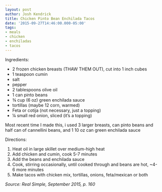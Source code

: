 ```yaml
---
layout: post
author: Josh Kendrick
title: Chicken Pinto Bean Enchilada Tacos
date: '2015-09-27T14:46:00.000-05:00'
tags:
- meals
- chicken
- enchiladas
- tacos
---
```


Ingredients:
* 2 frozen chicken breasts (THAW THEM OUT), cut into 1 inch cubes
* 1 teaspoon cumin
* salt
* pepper
* 2 tablespoons olive oil
* 1 can pinto beans
* ¾ cup (6 oz) green enchilada sauce
* tortillas (maybe 12 corn, warmed)
* Feta or cotija (not necessary, just a topping)
* ¼ small red onion, sliced (it’s a topping)

Most recent time I made this, i used 3 larger breasts, can pinto beans and half can of cannellini beans, and 1 10 oz can green enchilada sauce

Directions:
1. Heat oil in large skillet over medium-high heat
2. Add chicken and cumin, cook 5-7 minutes
3. Add the beans and enchilada sauce
4. Cook, stirring occasionally, until cooked through and beans are hot, ~4-6 more minutes
5. Make tacos with chicken mix, tortillas, onions, feta/mexican or both

*Source: Real Simple, September 2015, p. 160*